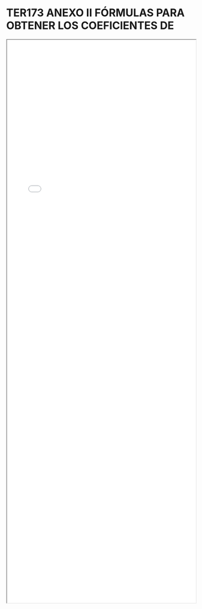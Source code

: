 
# TER173 ANEXO II FÓRMULAS PARA OBTENER LOS COEFICIENTES DE

<iframe src="../TER173 ANEXO II FÓRMULAS PARA OBTENER LOS COEFICIENTES DE.pdf" width="100%" height="1500px"></iframe>

